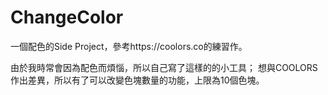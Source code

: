 # ChangeColor

一個配色的Side Project，參考https://coolors.co的練習作。

由於我時常會因為配色而煩惱，所以自己寫了這樣的的小工具；
想與COOLORS作出差異，所以有了可以改變色塊數量的功能，上限為10個色塊。
